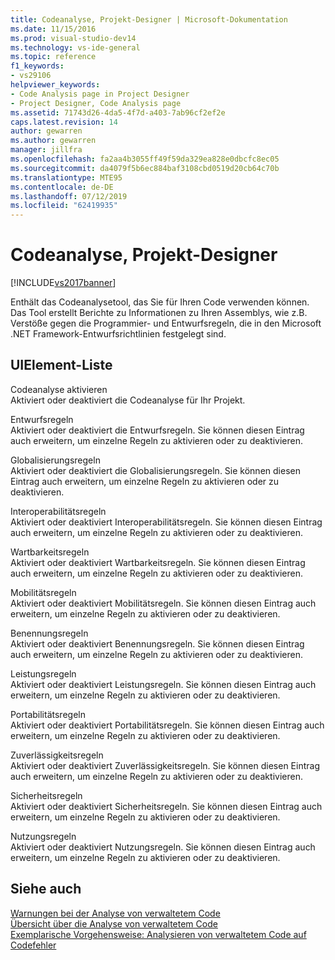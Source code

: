 ```yaml
---
title: Codeanalyse, Projekt-Designer | Microsoft-Dokumentation
ms.date: 11/15/2016
ms.prod: visual-studio-dev14
ms.technology: vs-ide-general
ms.topic: reference
f1_keywords:
- vs29106
helpviewer_keywords:
- Code Analysis page in Project Designer
- Project Designer, Code Analysis page
ms.assetid: 71743d26-4da5-4f7d-a403-7ab96cf2ef2e
caps.latest.revision: 14
author: gewarren
ms.author: gewarren
manager: jillfra
ms.openlocfilehash: fa2aa4b3055ff49f59da329ea828e0dbcfc8ec05
ms.sourcegitcommit: da4079f5b6ec884baf3108cbd0519d20cb64c70b
ms.translationtype: MTE95
ms.contentlocale: de-DE
ms.lasthandoff: 07/12/2019
ms.locfileid: "62419935"
---
```

# <a name="code-analysis-project-designer"></a>Codeanalyse, Projekt-Designer
[!INCLUDE[vs2017banner](../../includes/vs2017banner.md)]

Enthält das Codeanalysetool, das Sie für Ihren Code verwenden können. Das Tool erstellt Berichte zu Informationen zu Ihren Assemblys, wie z.B. Verstöße gegen die Programmier- und Entwurfsregeln, die in den Microsoft .NET Framework-Entwurfsrichtlinien festgelegt sind.  
  
## <a name="uielement-list"></a>UIElement-Liste  
 Codeanalyse aktivieren  
 Aktiviert oder deaktiviert die Codeanalyse für Ihr Projekt.  
  
 Entwurfsregeln  
 Aktiviert oder deaktiviert die Entwurfsregeln. Sie können diesen Eintrag auch erweitern, um einzelne Regeln zu aktivieren oder zu deaktivieren.  
  
 Globalisierungsregeln  
 Aktiviert oder deaktiviert die Globalisierungsregeln. Sie können diesen Eintrag auch erweitern, um einzelne Regeln zu aktivieren oder zu deaktivieren.  
  
 Interoperabilitätsregeln  
 Aktiviert oder deaktiviert Interoperabilitätsregeln. Sie können diesen Eintrag auch erweitern, um einzelne Regeln zu aktivieren oder zu deaktivieren.  
  
 Wartbarkeitsregeln  
 Aktiviert oder deaktiviert Wartbarkeitsregeln. Sie können diesen Eintrag auch erweitern, um einzelne Regeln zu aktivieren oder zu deaktivieren.  
  
 Mobilitätsregeln  
 Aktiviert oder deaktiviert Mobilitätsregeln. Sie können diesen Eintrag auch erweitern, um einzelne Regeln zu aktivieren oder zu deaktivieren.  
  
 Benennungsregeln  
 Aktiviert oder deaktiviert Benennungsregeln. Sie können diesen Eintrag auch erweitern, um einzelne Regeln zu aktivieren oder zu deaktivieren.  
  
 Leistungsregeln  
 Aktiviert oder deaktiviert Leistungsregeln. Sie können diesen Eintrag auch erweitern, um einzelne Regeln zu aktivieren oder zu deaktivieren.  
  
 Portabilitätsregeln  
 Aktiviert oder deaktiviert Portabilitätsregeln. Sie können diesen Eintrag auch erweitern, um einzelne Regeln zu aktivieren oder zu deaktivieren.  
  
 Zuverlässigkeitsregeln  
 Aktiviert oder deaktiviert Zuverlässigkeitsregeln. Sie können diesen Eintrag auch erweitern, um einzelne Regeln zu aktivieren oder zu deaktivieren.  
  
 Sicherheitsregeln  
 Aktiviert oder deaktiviert Sicherheitsregeln. Sie können diesen Eintrag auch erweitern, um einzelne Regeln zu aktivieren oder zu deaktivieren.  
  
 Nutzungsregeln  
 Aktiviert oder deaktiviert Nutzungsregeln. Sie können diesen Eintrag auch erweitern, um einzelne Regeln zu aktivieren oder zu deaktivieren.  
  
## <a name="see-also"></a>Siehe auch  
 [Warnungen bei der Analyse von verwaltetem Code](../../code-quality/code-analysis-for-managed-code-warnings.md)   
 [Übersicht über die Analyse von verwaltetem Code](../../code-quality/code-analysis-for-managed-code-overview.md)   
 [Exemplarische Vorgehensweise: Analysieren von verwaltetem Code auf Codefehler](../../code-quality/walkthrough-analyzing-managed-code-for-code-defects.md)
